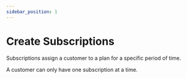 ```yaml
---
sidebar_position: 1
---
```


# Create Subscriptions

Subscriptions assign a customer to a plan for a specific period of time.

A customer can only have one subscription at a time.
